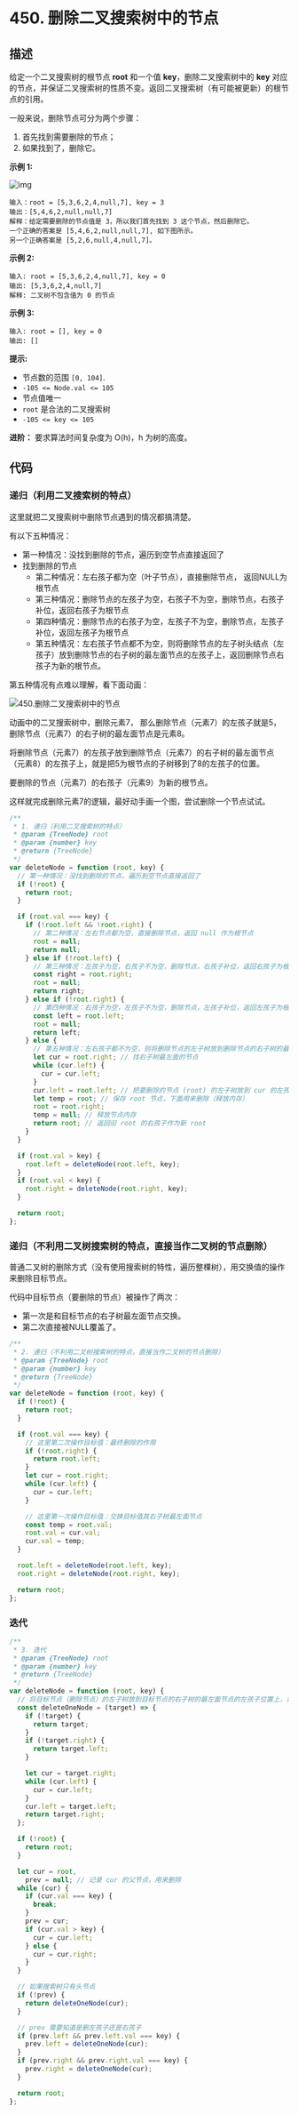 # 450. 删除二叉搜索树中的节点

## 描述

给定一个二叉搜索树的根节点 **root** 和一个值 **key**，删除二叉搜索树中的 **key** 对应的节点，并保证二叉搜索树的性质不变。返回二叉搜索树（有可能被更新）的根节点的引用。

一般来说，删除节点可分为两个步骤：

1.  首先找到需要删除的节点；
2.  如果找到了，删除它。

 

**示例 1:**

![img](https://qiniucloud.qishilong.space/images/del_node_1-20240315141208232.jpg)

```
输入：root = [5,3,6,2,4,null,7], key = 3
输出：[5,4,6,2,null,null,7]
解释：给定需要删除的节点值是 3，所以我们首先找到 3 这个节点，然后删除它。
一个正确的答案是 [5,4,6,2,null,null,7], 如下图所示。
另一个正确答案是 [5,2,6,null,4,null,7]。
```

**示例 2:**

```
输入: root = [5,3,6,2,4,null,7], key = 0
输出: [5,3,6,2,4,null,7]
解释: 二叉树不包含值为 0 的节点
```

**示例 3:**

```
输入: root = [], key = 0
输出: []
```

 

**提示:**

-   节点数的范围 `[0, 104]`.
-   `-105 <= Node.val <= 105`
-   节点值唯一
-   `root` 是合法的二叉搜索树
-   `-105 <= key <= 105`

 

**进阶：** 要求算法时间复杂度为 O(h)，h 为树的高度。

## 代码

### 递归（利用二叉搜索树的特点）

这里就把二叉搜索树中删除节点遇到的情况都搞清楚。

有以下五种情况：

-   第一种情况：没找到删除的节点，遍历到空节点直接返回了
-   找到删除的节点
    -   第二种情况：左右孩子都为空（叶子节点），直接删除节点， 返回NULL为根节点
    -   第三种情况：删除节点的左孩子为空，右孩子不为空，删除节点，右孩子补位，返回右孩子为根节点
    -   第四种情况：删除节点的右孩子为空，左孩子不为空，删除节点，左孩子补位，返回左孩子为根节点
    -   第五种情况：左右孩子节点都不为空，则将删除节点的左子树头结点（左孩子）放到删除节点的右子树的最左面节点的左孩子上，返回删除节点右孩子为新的根节点。

第五种情况有点难以理解，看下面动画：

![450.删除二叉搜索树中的节点](https://qiniucloud.qishilong.space/images/450.%E5%88%A0%E9%99%A4%E4%BA%8C%E5%8F%89%E6%90%9C%E7%B4%A2%E6%A0%91%E4%B8%AD%E7%9A%84%E8%8A%82%E7%82%B9.gif)

动画中的二叉搜索树中，删除元素7， 那么删除节点（元素7）的左孩子就是5，删除节点（元素7）的右子树的最左面节点是元素8。

将删除节点（元素7）的左孩子放到删除节点（元素7）的右子树的最左面节点（元素8）的左孩子上，就是把5为根节点的子树移到了8的左孩子的位置。

要删除的节点（元素7）的右孩子（元素9）为新的根节点。

这样就完成删除元素7的逻辑，最好动手画一个图，尝试删除一个节点试试。

```js
/**
 * 1. 递归（利用二叉搜索树的特点）
 * @param {TreeNode} root
 * @param {number} key
 * @return {TreeNode}
 */
var deleteNode = function (root, key) {
  // 第一种情况：没找到删除的节点，遍历到空节点直接返回了
  if (!root) {
    return root;
  }

  if (root.val === key) {
    if (!root.left && !root.right) {
      // 第二种情况：左右节点都为空，直接删除节点，返回 null 作为根节点
      root = null;
      return null;
    } else if (!root.left) {
      // 第三种情况：左孩子为空，右孩子不为空，删除节点，右孩子补位，返回右孩子为根节点
      const right = root.right;
      root = null;
      return right;
    } else if (!root.right) {
      // 第四种情况：右孩子为空，左孩子不为空，删除节点，左孩子补位，返回左孩子为根节点
      const left = root.left;
      root = null;
      return left;
    } else {
      // 第五种情况：左右孩子都不为空，则将删除节点的左子树放到删除节点的右子树的最左面节点的左孩子的位置，并返回删除节点的右孩子为新的根节点
      let cur = root.right; // 找右子树最左面的节点
      while (cur.left) {
        cur = cur.left;
      }
      cur.left = root.left; // 把要删除的节点 (root) 的左子树放到 cur 的左孩子位置
      let temp = root; // 保存 root 节点，下面用来删除（释放内存）
      root = root.right;
      temp = null; // 释放节点内存
      return root; // 返回旧 root 的右孩子作为新 root
    }
  }

  if (root.val > key) {
    root.left = deleteNode(root.left, key);
  }
  if (root.val < key) {
    root.right = deleteNode(root.right, key);
  }

  return root;
};
```

### 递归（不利用二叉树搜索树的特点，直接当作二叉树的节点删除）

普通二叉树的删除方式（没有使用搜索树的特性，遍历整棵树），用交换值的操作来删除目标节点。

代码中目标节点（要删除的节点）被操作了两次：

-   第一次是和目标节点的右子树最左面节点交换。
-   第二次直接被NULL覆盖了。

```js
/**
 * 2. 递归（不利用二叉树搜索树的特点，直接当作二叉树的节点删除）
 * @param {TreeNode} root
 * @param {number} key
 * @return {TreeNode}
 */
var deleteNode = function (root, key) {
  if (!root) {
    return root;
  }

  if (root.val === key) {
    // 这里第二次操作目标值：最终删除的作用
    if (!root.right) {
      return root.left;
    }
    let cur = root.right;
    while (cur.left) {
      cur = cur.left;
    }

    // 这里第一次操作目标值：交换目标值其右子树最左面节点
    const temp = root.val;
    root.val = cur.val;
    cur.val = temp;
  }

  root.left = deleteNode(root.left, key);
  root.right = deleteNode(root.right, key);

  return root;
};
```

### 迭代

```js
/**
 * 3. 迭代
 * @param {TreeNode} root
 * @param {number} key
 * @return {TreeNode}
 */
var deleteNode = function (root, key) {
  // 将目标节点（删除节点）的左子树放到目标节点的右子树的最左面节点的左孩子位置上，并返回目标节点右孩子为新的根节点
  const deleteOneNode = (target) => {
    if (!target) {
      return target;
    }
    if (!target.right) {
      return target.left;
    }

    let cur = target.right;
    while (cur.left) {
      cur = cur.left;
    }
    cur.left = target.left;
    return target.right;
  };

  if (!root) {
    return root;
  }

  let cur = root,
    prev = null; // 记录 cur 的父节点，用来删除
  while (cur) {
    if (cur.val === key) {
      break;
    }
    prev = cur;
    if (cur.val > key) {
      cur = cur.left;
    } else {
      cur = cur.right;
    }
  }

  // 如果搜索树只有头节点
  if (!prev) {
    return deleteOneNode(cur);
  }

  // prev 需要知道是删左孩子还是右孩子
  if (prev.left && prev.left.val === key) {
    prev.left = deleteOneNode(cur);
  }
  if (prev.right && prev.right.val === key) {
    prev.right = deleteOneNode(cur);
  }

  return root;
};
```
